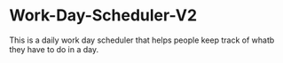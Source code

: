 # Work-Day-Scheduler-V2

This is a daily work day scheduler that helps people keep track of whatb they have to do in a day.
